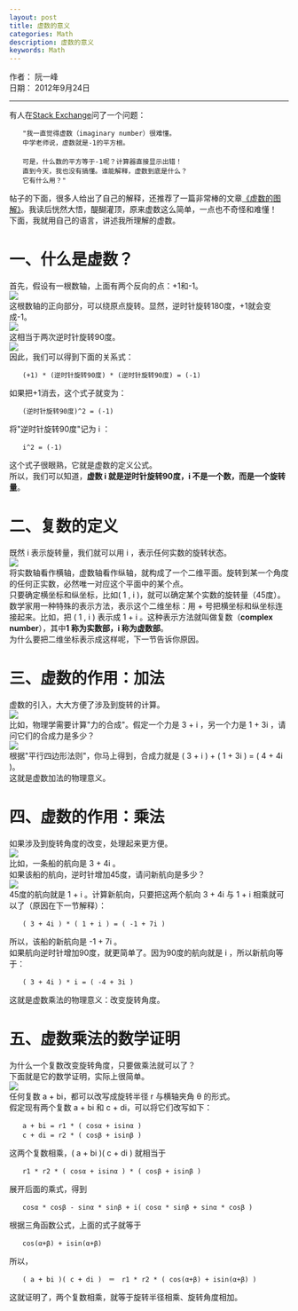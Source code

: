 ```yaml
---
layout: post
title: 虚数的意义  
categories: Math
description: 虚数的意义  
keywords: Math
---
```


作者： 阮一峰  
日期： 2012年9月24日  

***  

有人在[Stack Exchange](https://math.stackexchange.com/questions/199676/what-are-imaginary-numbers)问了一个问题：  
```
　　"我一直觉得虚数（imaginary number）很难懂。  
　　中学老师说，虚数就是-1的平方根。  
　　  
　　可是，什么数的平方等于-1呢？计算器直接显示出错！  
　　直到今天，我也没有搞懂。谁能解释，虚数到底是什么？  
　　它有什么用？"  
```
帖子的下面，很多人给出了自己的解释，还推荐了一篇非常棒的文章[《虚数的图解》](https://betterexplained.com/articles/a-visual-intuitive-guide-to-imaginary-numbers/)。我读后恍然大悟，醍醐灌顶，原来虚数这么简单，一点也不奇怪和难懂！  
下面，我就用自己的语言，讲述我所理解的虚数。  
# 一、什么是虚数？  
首先，假设有一根数轴，上面有两个反向的点：+1和-1。  
![](/images/posts/2021/imaginary_number/1.png)  
这根数轴的正向部分，可以绕原点旋转。显然，逆时针旋转180度，+1就会变成-1。  
![](/images/posts/2021/imaginary_number/2.png)  
这相当于两次逆时针旋转90度。  
![](/images/posts/2021/imaginary_number/3.png)  
因此，我们可以得到下面的关系式：  
```
　　(+1) * (逆时针旋转90度) * (逆时针旋转90度) = (-1)  
```
如果把+1消去，这个式子就变为：  
```
　　(逆时针旋转90度)^2 = (-1)  
```
将"逆时针旋转90度"记为 i ：  
```
　　i^2 = (-1)  
```
这个式子很眼熟，它就是虚数的定义公式。  
所以，我们可以知道，**虚数 i 就是逆时针旋转90度，i 不是一个数，而是一个旋转量**。  
# 二、复数的定义  
既然 i 表示旋转量，我们就可以用 i ，表示任何实数的旋转状态。  
![](/images/posts/2021/imaginary_number/4.png)  
将实数轴看作横轴，虚数轴看作纵轴，就构成了一个二维平面。旋转到某一个角度的任何正实数，必然唯一对应这个平面中的某个点。  
只要确定横坐标和纵坐标，比如( 1 , i )，就可以确定某个实数的旋转量（45度）。  
数学家用一种特殊的表示方法，表示这个二维坐标：用 + 号把横坐标和纵坐标连接起来。比如，把 ( 1 , i ) 表示成 1 + i 。这种表示方法就叫做复数（**complex number**），其中**1 称为实数部，i 称为虚数部**。  
为什么要把二维坐标表示成这样呢，下一节告诉你原因。  
# 三、虚数的作用：加法  
虚数的引入，大大方便了涉及到旋转的计算。  
![](/images/posts/2021/imaginary_number/5.png)  
比如，物理学需要计算"力的合成"。假定一个力是 3 + i ，另一个力是 1 + 3i ，请问它们的合成力是多少？  
![](/images/posts/2021/imaginary_number/6.png)  
根据"平行四边形法则"，你马上得到，合成力就是 ( 3 + i ) + ( 1 + 3i ) = ( 4 + 4i )。  
这就是虚数加法的物理意义。  
# 四、虚数的作用：乘法  
如果涉及到旋转角度的改变，处理起来更方便。  
![](/images/posts/2021/imaginary_number/7.png)  
比如，一条船的航向是 3 + 4i 。  
如果该船的航向，逆时针增加45度，请问新航向是多少？  
![](/images/posts/2021/imaginary_number/8.png)  
45度的航向就是 1 + i 。计算新航向，只要把这两个航向 3 + 4i 与 1 + i 相乘就可以了（原因在下一节解释）：  
```
　　( 3 + 4i ) * ( 1 + i ) = ( -1 + 7i )  
```
所以，该船的新航向是 -1 + 7i 。  
如果航向逆时针增加90度，就更简单了。因为90度的航向就是 i ，所以新航向等于：  
```
　　( 3 + 4i ) * i = ( -4 + 3i )  
```
这就是虚数乘法的物理意义：改变旋转角度。  
# 五、虚数乘法的数学证明  
为什么一个复数改变旋转角度，只要做乘法就可以了？  
下面就是它的数学证明，实际上很简单。  
![](/images/posts/2021/imaginary_number/9.png)  
任何复数 a + bi，都可以改写成旋转半径 r 与横轴夹角 θ 的形式。  
假定现有两个复数 a + bi 和 c + di，可以将它们改写如下：  
```
　　a + bi = r1 * ( cosα + isinα )  
　　c + di = r2 * ( cosβ + isinβ )  
```
这两个复数相乘，( a + bi )( c + di ) 就相当于  
```
　　r1 * r2 * ( cosα + isinα ) * ( cosβ + isinβ )  
```
展开后面的乘式，得到  
```
　　cosα * cosβ - sinα * sinβ + i( cosα * sinβ + sinα * cosβ )  
```
根据三角函数公式，上面的式子就等于  
```
　　cos(α+β) + isin(α+β)  
```
所以，  
```
　　( a + bi )( c + di )　＝　r1 * r2 * ( cos(α+β) + isin(α+β) )
```
这就证明了，两个复数相乘，就等于旋转半径相乘、旋转角度相加。  
